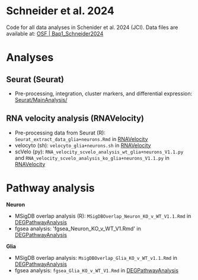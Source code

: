 # Schneider et al. 2024
Code for all data analyses in Schenider et al. 2024 (JCI). Data files are available at: [OSF | Bap1_Schneider2024](https://osf.io/jgnve/)


# Analyses
## Seurat (Seurat)
- Pre-processing, integration, cluster markers, and differential expression: [Seurat/MainAnalysis/](https://github.com/HeuckerothLab/Bap1_Schneider2024/tree/main/Seurat/MainAnalysis)


## RNA velocity analysis (RNAVelocity)
- Pre-processing data from Seurat (R): `Seurat_extract_data_glia+neurons.Rmd` in [RNAVelocity](https://github.com/HeuckerothLab/Bap1_Schneider2024/tree/main/RNAVelocity)
- velocyto (sh): `velocyto_glia+neurons.sh` in [RNAVelocity](https://github.com/HeuckerothLab/Bap1_Schneider2024/tree/main/RNAVelocity)
- scVelo (py): `RNA_velocity_scvelo_analysis_wt_glia+neurons_V1.1.py` and `RNA_velocity_scvelo_analysis_ko_glia+neurons_V1.1.py` in [RNAVelocity](https://github.com/HeuckerothLab/Bap1_Schneider2024/tree/main/RNAVelocity)


# Pathway analysis
**Neuron**
- MSigDB overlap analysis (R): `MSigDBOverlap_Neuron_KO_v_WT_V1.1.Rmd` in [DEGPathwayAnalysis](https://github.com/HeuckerothLab/Bap1_Schneider2024/tree/main/DEGPathwayAnalysis)
- fgsea analysis: 'fgsea_Neuron_KO_v_WT_V1.Rmd' in [DEGPathwayAnalysis](https://github.com/HeuckerothLab/Bap1_Schneider2024/tree/main/DEGPathwayAnalysis)

**Glia**
- MSigDB overlap analysis: `MsigDBOverlap_Glia_KO_v_WT_v1.1.Rmd` in [DEGPathwayAnalysis](https://github.com/HeuckerothLab/Bap1_Schneider2024/tree/main/DEGPathwayAnalysis)
- fgsea analysis: `fgsea_Glia_KO_v_WT_V1.Rmd` in [DEGPathwayAnalysis](https://github.com/HeuckerothLab/Bap1_Schneider2024/tree/main/DEGPathwayAnalysis)
